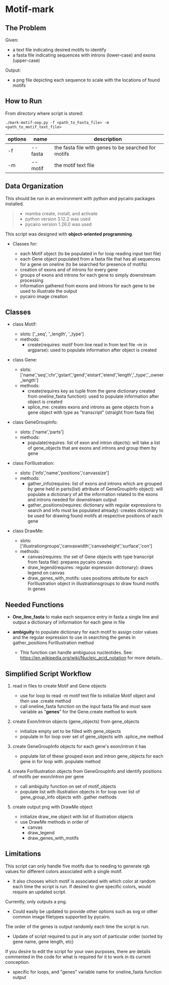 # Motif-mark


## The Problem ##


Given:  
- a text file indicating desired motifs to identify
- a fasta file indicating sequences with introns (lower-case) and exons (upper-case) 

Output:
- a png file depicting each sequence to scale with the locations of found motifs 

## How to Run ##

From directory where script is stored:
```
./mark-motif-oop.py -f <path_to_Fasta_file> -m <path_to_motif_text_file>
```

| options | name   | description                                         |
|---------|--------|-----------------------------------------------------|
|    -f   |--fasta | the fasta file with genes to be searched for motifs |
|-m       |--motif | the motif text file                                 |   

## Data Organization ##


This should be run in an environment with python and pycairo packages installed.
>  - mamba create, install, and activate
>  - python version 3.12.2 was used
>  - pycairo version 1.26.0 was used

This script was designed with __object-oriented programming__. 
- Classes for:

    - each Motif object (to be populated in for loop reading input text file)
    - each Gene object populated from a fasta file that has all sequences for a gene on oneline (to be searched for presence of motifs)
    - creation of exons and of introns for every gene
    - groups of exons and introns for each gene to simply downstream processing
    - information gathered from exons and introns for each gene to be used to illustrate the output
    - pycairo image creation


## Classes ##

- class Motif:
    - slots: ['_seq', '_length', '_type']
    - methods:
        - create(requires:  motif from line read in from text file -m in argparse):  used to populate information after object is created

- class Gene: 
    - slots: ['name','seq','chr','gstart','gend','eistart','eiend','length','_type','_owner_length']
    - methods:
        - create(requires key as tuple from the gene dictionary created from oneline_fasta function):  used to populate information after object is created
        - splice_me:  creates exons and introns as gene objects from a gene object with type as "transcript" (straight from fasta file)

- class GeneGroupInfo:
    - slots: ['name','parts']
    - methods:
        - populate(requires:  list of exon and intron objects):  will take a list of gene_objects that are exons and introns and group them by gene  

- class ForIllustration:
    - slots: ['info','name','positions','canvassize']
    - methods: 
        - gather_info(requires: list of exons and introns which are grouped by gene held in parts(list) attribute of GeneGroupInfo object):  will populate a dictionary of all the information related to the exons and introns needed for downstream output
        - gather_positions(requires: dictionary with regular expressions to search and info must be populated already): creates dictionary to be used for drawing found motifs at respective positions of each gene

- class DrawMe:
    - slots: ['illustrationgroups','canvaswidth','canvasheight','surface','con']
    - methods: 
        - canvas(requires: the set of Gene objects with type transcript from fasta file): prepares pycairo canvas
        - draw_legend(requires: regular expression dictionary): draws legend on canvas
        - draw_genes_with_motifs:  uses positions attribute for each ForIllustration object in illustrationsgroups to draw found motifs in genes


## Needed Functions ##

- __One_line_fasta__ to make each sequence entry in fasta a single line and output a dictionary of information for each gene in file

- __ambiguity__ to populate dictionary for each motif to assign color values and the regular expression to use in searching the genes in gather_positions ForIllustration method
    - This function can handle ambiguous nucleotides. See:  https://en.wikipedia.org/wiki/Nucleic_acid_notation for more details..

## Simplified Script Workflow ##

1. read in files to create Motif and Gene objects
    - use for loop to read -m motif text file to initialize Motif object and then use .create method
    - call oneline_fasta function on the input fasta file and *must* save variable as "__genes__" for the Gene.create method to work

2. create Exon/Intron objects (gene_objects) from gene_objects
    - initialize empty set to be filled with gene_objects 
    - populate in for loop over set of gene_objects with .splice_me method

3. create GeneGroupInfo objects for each gene's exon/intron it has
    - populate list of these grouped exon and intron gene_objects for each gene in for loop with .populate method

4. create ForIllustration objects from GeneGroupInfo and identify positions of motifs per exon/intron per gene
    - call ambiguity function on set of motif_objects
    - populate list with illustration objects in for loop over list of gene_group_info objects with .gather methods

5. create output png with DrawMe object
    - initialize draw_me object with list of illustration objects
    - use DrawMe methods in order of 
        - canvas
        - draw_legend
        - draw_genes_with_motifs


## Limitations ##

This script can only handle five motifs due to needing to generate rgb values for different colors associated with a single motif. 
- It also chooses which motif is associated with which color at random each time the script is run. If desired to give specific colors, would require an updated script.

Currently, only outputs a png.
- Could easily be updated to provide other options such as svg or other common image filetypes supported by pycairo.

The order of the genes is output randomly each time the script is run. 
- Update of script required to put in any sort of particular order (sorted by gene name, gene length, etc)

If you desire to edit the script for your own purposes, there are details commented in the code for what is required for it to work in its current conception. 
- specific for loops, and "genes" variable name for oneline_fasta function output




